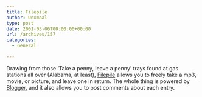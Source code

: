 ```yaml
---
title: Filepile
author: Unxmaal
type: post
date: 2001-03-06T00:00:00+00:00
url: /archives/157
categories:
  - General

---
```

Drawing from those &#8216;Take a penny, leave a penny&#8217; trays found at gas stations all over (Alabama, at least), <A HREF="http://filepile.org/">Filepile</A> allows you to freely take a mp3, movie, or picture, and leave one in return. The whole thing is powered by [Blogger][1], and it also allows you to post comments about each entry.

 [1]: http://www.blogger.com